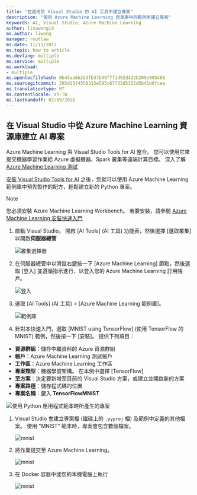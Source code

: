 ```yaml
---
title: "在適用於 Visual Studio 的 AI 工具中建立專案"
description: "使用 Azure Machine Learning 資源庫中的範例來建立專案"
keywords: AI, Visual Studio, Azure Machine Learning
author: lisawong19
ms.author: liwong
manager: routlaw
ms.date: 11/13/2017
ms.topic: how to article
ms.devlang: multiple
ms.service: multiple
ms.workload:
- multiple
ms.openlocfilehash: 0b45aa6b2ddfb37b99f7f1d92d4d2b205e905488
ms.sourcegitcommit: 205d15f4558315e585c67f33d5335d5b41d0fcea
ms.translationtype: HT
ms.contentlocale: zh-TW
ms.lasthandoff: 02/09/2018
---
```

## <a name="create-an-ai-project-from-the-azure-machine-learning-gallery-in-visual-studio"></a>在 Visual Studio 中從 Azure Machine Learning 資源庫建立 AI 專案

Azure Machine Learning 與 Visual Studio Tools for AI 整合。 您可以使用它來提交機器學習作業給 Azure 虛擬機器、Spark 叢集等遠端計算目標。 深入了解 [Azure Machine Learning 測試](https://docs.microsoft.com/azure/machine-learning/preview/experimentation-service-configuration) 

[安裝 Visual Studio Tools for AI](installation.md) 之後，您就可以使用 Azure Machine Learning 範例庫中預先製作的配方，輕鬆建立新的 Python 專案。

> [!NOTE] 
> 您必須安裝 Azure Machine Learning Workbench。 若要安裝，請參閱 [Azure Machine Learning 安裝快速入門](https://docs.microsoft.com/azure/machine-learning/preview/quickstart-installation) 

1. 啟動 Visual Studio。 開啟 [AI Tools] (AI 工具) 功能表，然後選擇 [選取叢集] 以開啟**伺服器總管**  

    ![叢集選擇器](media\create-project-gallery\select-cluster.png)

1. 在伺服器總管中以滑鼠右鍵按一下 [Azure Machine Learning] 節點，然後選取 [登入] 並遵循指示進行，以登入您的 Azure Machine Learning 訂用帳戶。

    ![登入](media\create-project-gallery\azureml-login.png)
 
2. 選取 [AI Tools] (AI 工具) > [Azure Machine Learning 範例庫]。 
    
    ![範例庫](media\create-project-gallery\gallery.png)

1. 針對本快速入門，選取 [MNIST using TensorFlow] (使用 TensorFlow 的 MNIST) 範例，然後按一下 [安裝]。 提供下列項目：

 - **資源群組**：儲存中繼資料的 Azure 資源群組
 - **帳戶**：Azure Machine Learning 測試帳戶
 - **工作區**：Azure Machine Learning 工作區
 - **專案類型**：機器學習架構。 在本例中選擇 [TensorFlow]
 - **至方案**：決定要新增至目前的 Visual Studio 方案，或建立並開啟新的方案
 - **專案路徑**：儲存程式碼的位置
 - **專案名稱**：鍵入 **TensorFlowMNIST**
   
![使用 Python 應用程式範本時所產生的專案](media/create-project-gallery/new-AzureSampleProject.png)

1. Visual Studio 會建立專案檔 (磁碟上的 `.pyproj` 檔) 及範例中定義的其他檔案。 使用 "MNIST" 範本時，專案會包含數個檔案。

    ![mnist](media\create-project-gallery\azml-mnist.png)

1. 將作業提交至 Azure Machine Learning。 

    ![mnist](media\create-project-gallery\submit-azml.png)

1. 在 Docker 容器中或您的本機電腦上執行

    ![mnist](media\create-project-gallery\azml-local.png)